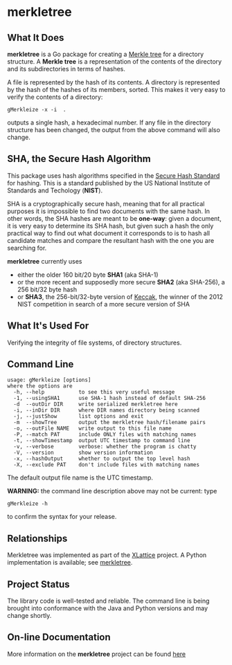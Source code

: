 # merkletree


## What It Does

**merkletree** is a Go package for creating a
[Merkle tree](https://en.wikipedia.org/wiki/Merkle_tree)
for a
directory structure.  A **Merkle tree** is a representation of the contents
of the directory and its subdirectories in terms of hashes.

A file is represented by the hash of its
contents.  A directory is represented by the hash of the hashes
of its members, sorted.  This makes it very easy to verify the
contents of a directory:

	gMerkleize -x -i  .

outputs a single hash, a hexadecimal number.  If any file in the
directory structure has been changed, the output from the above
command will also change.

## SHA, the Secure Hash Algorithm

This package uses hash algorithms specified in the
[Secure Hash Standard](http://nvfpubs.nist.gov/nistpubs/FIPS/NIST.FIPS.180-4.pdf)
for hashing.  This is a standard published by the US National Institute of
Standards and Techology (**NIST**).

SHA is a cryptographically secure hash, meaning that for all
practical purposes it is impossible to find two documents with the same hash.
In other words, the SHA hashes are meant to be **one-way**: given a document,
it is very easy to determine its SHA hash, but given such a hash the only
practical way to find out what document it corresponds to is to hash all
candidate matches and compare the resultant hash with the one you are searching
for.

**merkletree** currently uses

* either the older 160 bit/20 byte **SHA1** (aka SHA-1)
* or the more recent and supposedly more secure **SHA2** (aka SHA-256),
  a 256 bit/32 byte hash
* or **SHA3**, the 256-bit/32-byte version of
  [Keccak](https://en.wikipedia.org/wiki/SHA-3), the winner of the 2012
  NIST competition in search of a more secure version of SHA

## What It's Used For

Verifying the integrity of file systems, of directory structures.

## Command Line

	usage: gMerkleize [options]
	where the options are
	  -h, --help           to see this very useful message
	  -1, --usingSHA1      use SHA-1 hash instead of default SHA-256
	  -d  --outDir DIR     write serialized merkletree here
	  -i, --inDir DIR      where DIR names directory being scanned
	  -j, --justShow       list options and exit
	  -m  --showTree       output the merkletree hash/filename pairs
	  -o, --outFile NAME   write output to this file name
	  -P, --match PAT      include ONLY files with matching names
	  -t, --showTimestamp  output UTC timestamp to command line
	  -v, --verbose        verbose: whether the program is chatty
	  -V, --version        show version information
	  -x, --hashOutput     whether to output the top level hash
	  -X, --exclude PAT    don't include files with matching names
	
The default output file name is the UTC timestamp.

**WARNING:** the command line description above may not be current: type

    gMerkleize -h

to confirm the syntax for your release.

## Relationships

Merkletree was implemented as part of the
[XLattice](http://www.xlattice.org)
project.  A Python implementation is available; see
[merkletree](https://gibhub.com/jddixon/merkletree).

## Project Status

The library code is well-tested and reliable.  The command line is being
brought into conformance with the Java and Python versions and may change
shortly.

## On-line Documentation
More information on the **merkletree** project can be found
[here](https://jddixon.github.io/merkletree)
